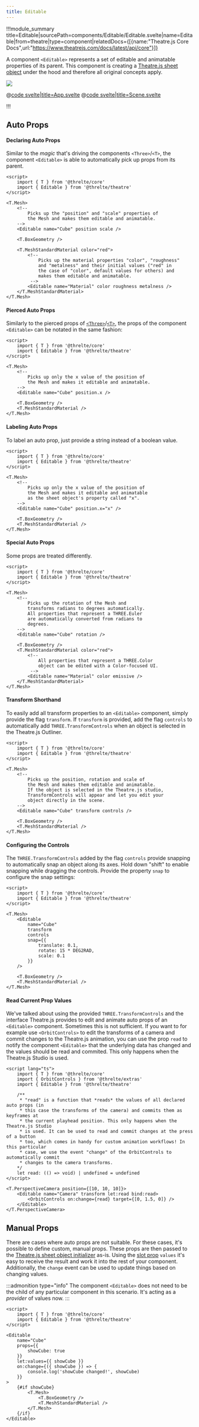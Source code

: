 ```yaml
---
title: Editable
---
```


!!!module_summary title=Editable|sourcePath=components/Editable/Editable.svelte|name=Editable|from=theatre|type=component|relatedDocs={[{name:"Theatre.js Core Docs",url:"https://www.theatrejs.com/docs/latest/api/core"}]}

A component `<Editable>` represents a set of editable and animatable properties of its parent. This component is creating a [Theatre.js sheet object](https://www.theatrejs.com/docs/latest/manual/objects) under the hood and therefore all original concepts apply.

<ExampleWrapper class="!h-auto" href="/theatre/examples/editable">

<img class="!my-0" src="/images/theatre/editable-example.jpg" />

<div slot="code">

@[code svelte|title=App.svelte](../../examples/theatre/editable/App.svelte)
@[code svelte|title=Scene.svelte](../../examples/theatre/editable/Scene.svelte)

</div>

</ExampleWrapper>

!!!

## Auto Props

#### Declaring Auto Props

Similar to the _magic_ that's driving the components `<Three>`/`<T>`, the component `<Editable>` is able to automatically pick up props from its parent.

```svelte
<script>
	import { T } from '@threlte/core'
	import { Editable } from '@threlte/theatre'
</script>

<T.Mesh>
	<!--
		Picks up the "position" and "scale" properties of
		the Mesh and makes them editable and animatable.
	-->
	<Editable name="Cube" position scale />

	<T.BoxGeometry />

	<T.MeshStandardMaterial color="red">
		<!--
			Picks up the material properties "color", "roughness"
			and "metalness" and their initial values ("red" in
			the case of "color", default values for others) and
			makes them editable and animatable.
		 -->
		<Editable name="Material" color roughness metalness />
	</T.MeshStandardMaterial>
</T.Mesh>
```

#### Pierced Auto Props

Similarly to the pierced props of [`<Three>`](/core/three)/[`<T>`](/core/t), the props of the component `<Editable>` can be notated in the same fashion:

```svelte
<script>
	import { T } from '@threlte/core'
	import { Editable } from '@threlte/theatre'
</script>

<T.Mesh>
	<!--
		Picks up only the x value of the position of
		the Mesh and makes it editable and animatable.
	-->
	<Editable name="Cube" position.x />

	<T.BoxGeometry />
	<T.MeshStandardMaterial />
</T.Mesh>
```

#### Labeling Auto Props

To label an auto prop, just provide a string instead of a boolean value.

```svelte
<script>
	import { T } from '@threlte/core'
	import { Editable } from '@threlte/theatre'
</script>

<T.Mesh>
	<!--
		Picks up only the x value of the position of
		the Mesh and makes it editable and animatable
		as the sheet object's property called "x".
	-->
	<Editable name="Cube" position.x="x" />

	<T.BoxGeometry />
	<T.MeshStandardMaterial />
</T.Mesh>
```

#### Special Auto Props

Some props are treated differently.

```svelte
<script>
	import { T } from '@threlte/core'
	import { Editable } from '@threlte/theatre'
</script>

<T.Mesh>
	<!--
		Picks up the rotation of the Mesh and
		transforms radians to degrees automatically.
		All properties that represent a THREE.Euler
		are automatically converted from radians to
		degrees.
	-->
	<Editable name="Cube" rotation />

	<T.BoxGeometry />
	<T.MeshStandardMaterial color="red">
		<!--
			All properties that represent a THREE.Color
			object can be edited with a Color-focused UI.
		 -->
		<Editable name="Material" color emissive />
	</T.MeshStandardMaterial>
</T.Mesh>
```

#### Transform Shorthand

To easily add all transform properties to an `<Editable>` component, simply provide the flag `transform`. If `transform` is provided, add the flag `controls` to automatically add `THREE.TransformControls` when an object is selected in the Theatre.js Outliner.

```svelte
<script>
	import { T } from '@threlte/core'
	import { Editable } from '@threlte/theatre'
</script>

<T.Mesh>
	<!--
		Picks up the position, rotation and scale of
		the Mesh and makes them editable and animatable.
		If the object is selected in the Theatre.js studio,
		TransformControls will appear and let you edit your
		object directly in the scene.
	-->
	<Editable name="Cube" transform controls />

	<T.BoxGeometry />
	<T.MeshStandardMaterial />
</T.Mesh>
```

#### Configuring the Controls

The `THREE.TransformControls` added by the flag `controls` provide snapping to automatically snap an object along its axes. Hold down "shift" to enable snapping while dragging the controls. Provide the property `snap` to configure the snap settings:

```svelte
<script>
	import { T } from '@threlte/core'
	import { Editable } from '@threlte/theatre'
</script>

<T.Mesh>
	<Editable
		name="Cube"
		transform
		controls
		snap={{
			translate: 0.1,
			rotate: 15 * DEG2RAD,
			scale: 0.1
		}}
	/>

	<T.BoxGeometry />
	<T.MeshStandardMaterial />
</T.Mesh>
```

#### Read Current Prop Values

We've talked about using the provided `THREE.TransformControls` and the interface Theatre.js provides to edit and animate auto props of an `<Editable>` component. Sometimes this is not sufficient. If you want to for example use `<OrbitControls>` to edit the transforms of a camera and commit changes to the Theatre.js animation, you can use the prop `read` to notify the component `<Editable>` that the underlying data has changed and the values should be read and commited. This only happens when the Theatre.js Studio is used.

```svelte
<script lang="ts">
	import { T } from '@threlte/core'
	import { OrbitControls } from '@threlte/extras'
	import { Editable } from '@threlte/theatre'

	/**
	 * "read" is a function that *reads* the values of all declared auto props (in
	 * this case the transforms of the camera) and commits them as keyframes at
	 * the current playhead position. This only happens when the Theatre.js Studio
	 * is used. It can be used to read and commit changes at the press of a button
	 * too, which comes in handy for custom animation workflows! In this particular
	 * case, we use the event "change" of the OrbitControls to automatically commit
	 * changes to the camera transforms.
	*/
	let read: (() => void) | undefined = undefined
</script>

<T.PerspectiveCamera position={[10, 10, 10]}>
	<Editable name="Camera" transform let:read bind:read>
		<OrbitControls on:change={read} target={[0, 1.5, 0]} />
	</Editable>
</T.PerspectiveCamera>
```

## Manual Props

There are cases where auto props are not suitable. For these cases, it's possible to define custom, manual props. These props are then passed to the [Theatre.js sheet object initializer](https://www.theatrejs.com/docs/latest/manual/objects#creating-sheet-objects) as-is. Using the [slot prop](https://svelte.dev/tutorial/slot-props) `values` it's easy to receive the result and work it into the rest of your component. Additionally, the `change` event can be used to update things based on changing values.

:::admonition type="info"
The component `<Editable>` does not need to be the child of any particular component in this scenario. It's acting as a _provider_ of values now.
:::

```svelte
<script>
	import { T } from '@threlte/core'
	import { Editable } from '@threlte/theatre'
</script>

<Editable
	name="Cube"
	props={{
		showCube: true
	}}
	let:values={{ showCube }}
	on:change={({ showCube }) => {
		console.log('showCube changed!', showCube)
	}}
>
	{#if showCube}
		<T.Mesh>
			<T.BoxGeometry />
			<T.MeshStandardMaterial />
		</T.Mesh>
	{/if}
</Editable>
```
